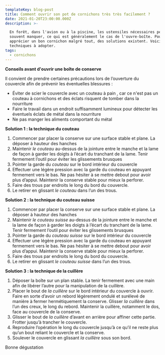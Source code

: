 ```yaml
---
templateKey: blog-post
title: Comment ouvrir son pot de cornichons très très facilement ?
date: 2021-01-20T23:00:00.000Z
description: >-

  En forêt, dans l'avion ou à la piscine, les ustensiles nécessaires peuvent
  souvent manquer, ce qui est généralement le cas de l'ouvre-boîte. Pour
  apprécier un bon cornichon malgré tout, des solutions existent. Voici des
  techniques à adopter.
tags:
  - cornichons
---
```

**Conseils avant d'ouvrir une boîte de conserve**

Il convient de prendre certaines précautions lors de l’ouverture du couvercle afin de prévenir les éventuelles blessures :

* Éviter de scier le couvercle avec un couteau à pain , car ce n'est pas un couteau à cornichons et des éclats risquent de tomber dans la nourriture
* Faire le travail dans un endroit suffisamment lumineux pour détecter les éventuels éclats de métal dans la nourriture
* Ne pas manger les aliments comportant du métal

**Solution 1 : la technique du couteau** 

1. Commencer par placer la conserve sur une surface stable et plane. La déposer à hauteur des hanches
2. Maintenir _le couteau_ au-dessus de la jointure entre le manche et la lame de façon à garder les doigts à l’écart du tranchant de la lame. Tenir fermement l’outil pour éviter les glissements brusques
3. Pointer la garde du _couteau_ sur le bord intérieur du couvercle
4. Effectuer une légère pression avec la garde du couteau en appuyant fermement vers le bas. Ne pas hésiter à se mettre debout pour avoir plus d’appui. Maintenir la conserve stable pour mieux la perforer.
5. Faire des trous par endroits le long du bord du couvercle.
6. Le retirer en glissant _le couteau_ dans l’un des trous.

**Solution 2 : la technique du couteau suisse**

1. Commencer par placer la conserve sur une surface stable et plane. La déposer à hauteur des hanches
2. Maintenir _le couteau suisse_ au-dessus de la jointure entre le manche et la lame de façon à garder les doigts à l’écart du tranchant de la lame. Tenir fermement l’outil pour éviter les glissements brusques
3. Pointer la garde du _couteau suisse_ sur le bord intérieur du couvercle
4. Effectuer une légère pression avec la garde du couteau en appuyant fermement vers le bas. Ne pas hésiter à se mettre debout pour avoir plus d’appui. Maintenir la conserve stable pour mieux la perforer.
5. Faire des trous par endroits le long du bord du couvercle.
6. Le retirer en glissant _le couteau suisse_ dans l’un des trous.

**Solution 3 : la technique de la cuillère**

1. Déposer la boîte sur un plan stable. La tenir fermement avec une main afin de libérer l’autre pour la manipulation de la cuillère.
2. Placer le bout de _la cuillère_ sur le bord intérieur du couvercle à ouvrir. Faire en sorte d’avoir un rebord légèrement ondulé et surélevé de manière à fermer hermétiquement la conserve. Glisser _la cuillère_ dans l’un des creux, le long du rebord. Maintenir la cuillère, notamment le dos, face au couvercle de la conserve.
3. Glisser le bout de _la cuillère_ d’avant en arrière pour affiner cette partie. Frotter jusqu’à trancher le couvercle.
4. Reproduire l’opération le long du couvercle jusqu’à ce qu’il ne reste plus qu’un bout reliant le couvercle et la conserve.
5. Soulever le couvercle en glissant _la cuillère_ sous son bord.

Bonne dégustation
